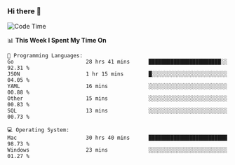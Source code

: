### Hi there 👋

<!--
**CrazyCollin/crazycollin** is a ✨ _special_ ✨ repository because its `README.md` (this file) appears on your GitHub profile.

Here are some ideas to get you started:

- 🔭 I’m currently working on ...
- 🌱 I’m currently learning ...
- 👯 I’m looking to collaborate on ...
- 🤔 I’m looking for help with ...
- 💬 Ask me about ...
- 📫 How to reach me: ...
- 😄 Pronouns: ...
- ⚡ Fun fact: ...
-->

<!--START_SECTION:waka-->
![Code Time](http://img.shields.io/badge/Code%20Time-3%2C369%20hrs%2046%20mins-blue)

📊 **This Week I Spent My Time On** 

```text
💬 Programming Languages: 
Go                       28 hrs 41 mins      ███████████████████████░░   92.31 % 
JSON                     1 hr 15 mins        █░░░░░░░░░░░░░░░░░░░░░░░░   04.05 % 
YAML                     16 mins             ░░░░░░░░░░░░░░░░░░░░░░░░░   00.88 % 
Other                    15 mins             ░░░░░░░░░░░░░░░░░░░░░░░░░   00.83 % 
SQL                      13 mins             ░░░░░░░░░░░░░░░░░░░░░░░░░   00.73 % 

💻 Operating System: 
Mac                      30 hrs 40 mins      █████████████████████████   98.73 % 
Windows                  23 mins             ░░░░░░░░░░░░░░░░░░░░░░░░░   01.27 % 
```


<!--END_SECTION:waka-->
